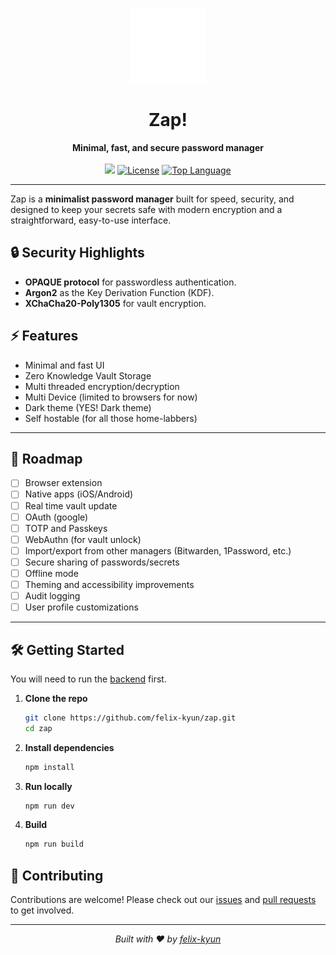 <p align="center">
  <img src="https://github.com/felix-kyun/zap/blob/e7efa3035a8c5255adc4fd7d3ec199dfeec845d2/public/favicon.png" alt="Zap App Icon" width="120"/>
</p>
<h1 align="center">Zap!</h1>
<p align="center">
  <b>Minimal, fast, and secure password manager</b>
  <br>
  <br>
  <a href="https://github.com/felix-kyun/zap/actions/workflows/main.yml"><img src="https://github.com/felix-kyun/zap/actions/workflows/main.yml/badge.svg"></a>
  <a href="https://github.com/felix-kyun/zap"><img src="https://img.shields.io/github/license/felix-kyun/zap" alt="License"></a>
  <a href="https://github.com/felix-kyun/zap"><img src="https://img.shields.io/github/languages/top/felix-kyun/zap" alt="Top Language"></a>
</p>

---

Zap is a **minimalist password manager** built for speed, security, and designed to keep your secrets safe with modern encryption and a straightforward, easy-to-use interface.

## 🔒 Security Highlights

- **OPAQUE protocol** for passwordless authentication.
- **Argon2** as the Key Derivation Function (KDF).
- **XChaCha20-Poly1305** for vault encryption.

## ⚡ Features

- Minimal and fast UI
- Zero Knowledge Vault Storage
- Multi threaded encryption/decryption
- Multi Device (limited to browsers for now)
- Dark theme (YES! Dark theme)
- Self hostable (for all those home-labbers)

---

## 🚧 Roadmap

- [ ] Browser extension
- [ ] Native apps (iOS/Android)
- [ ] Real time vault update
- [ ] OAuth (google)
- [ ] TOTP and Passkeys
- [ ] WebAuthn (for vault unlock)
- [ ] Import/export from other managers (Bitwarden, 1Password, etc.)
- [ ] Secure sharing of passwords/secrets
- [ ] Offline mode
- [ ] Theming and accessibility improvements
- [ ] Audit logging
- [ ] User profile customizations

---

## 🛠️ Getting Started

You will need to run the [backend](https://github.com/felix-kyun/zap-backend) first.

1. **Clone the repo**
    ```bash
    git clone https://github.com/felix-kyun/zap.git
    cd zap
    ```
2. **Install dependencies**
    ```bash
    npm install
    ```
3. **Run locally**
    ```bash
    npm run dev
    ```
4. **Build**
    ```bash
    npm run build
    ```

## 🤝 Contributing

Contributions are welcome! Please check out our [issues](https://github.com/felix-kyun/zap/issues) and [pull requests](https://github.com/felix-kyun/zap/pulls) to get involved.

---

<p align="center"><i>Built with ❤️ by <a href="https://github.com/felix-kyun">felix-kyun</a></i></p>
